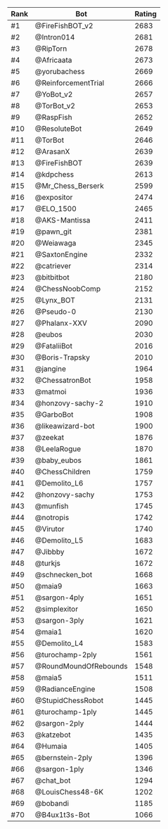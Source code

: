 Rank|Bot|Rating
---|---|---
#1|@FireFishBOT_v2|2683
#2|@Intron014|2681
#3|@RipTorn|2678
#4|@Africaata|2673
#5|@yorubachess|2669
#6|@ReinforcementTrial|2666
#7|@YoBot_v2|2657
#8|@TorBot_v2|2653
#9|@RaspFish|2652
#10|@ResoluteBot|2649
#11|@TorBot|2646
#12|@ArasanX|2639
#13|@FireFishBOT|2639
#14|@kdpchess|2613
#15|@Mr_Chess_Berserk|2599
#16|@expositor|2474
#17|@ELO_1500|2465
#18|@AKS-Mantissa|2411
#19|@pawn_git|2381
#20|@Weiawaga|2345
#21|@SaxtonEngine|2332
#22|@catriever|2314
#23|@bitbitbot|2180
#24|@ChessNoobComp|2152
#25|@Lynx_BOT|2131
#26|@Pseudo-0|2130
#27|@Phalanx-XXV|2090
#28|@eubos|2030
#29|@FataliiBot|2016
#30|@Boris-Trapsky|2010
#31|@jangine|1964
#32|@ChessatronBot|1958
#33|@matmoi|1936
#34|@honzovy-sachy-2|1910
#35|@GarboBot|1908
#36|@likeawizard-bot|1900
#37|@zeekat|1876
#38|@LeelaRogue|1870
#39|@baby_eubos|1861
#40|@ChessChildren|1759
#41|@Demolito_L6|1757
#42|@honzovy-sachy|1753
#43|@munfish|1745
#44|@notropis|1742
#45|@Virutor|1740
#46|@Demolito_L5|1683
#47|@Jibbby|1672
#48|@turkjs|1672
#49|@schnecken_bot|1668
#50|@maia9|1663
#51|@sargon-4ply|1651
#52|@simplexitor|1650
#53|@sargon-3ply|1621
#54|@maia1|1620
#55|@Demolito_L4|1583
#56|@turochamp-2ply|1561
#57|@RoundMoundOfRebounds|1548
#58|@maia5|1511
#59|@RadianceEngine|1508
#60|@StupidChessRobot|1445
#61|@turochamp-1ply|1445
#62|@sargon-2ply|1444
#63|@katzebot|1435
#64|@Humaia|1405
#65|@bernstein-2ply|1396
#66|@sargon-1ply|1346
#67|@chat_bot|1294
#68|@LouisChess48-6K|1202
#69|@bobandi|1185
#70|@B4ux1t3s-Bot|1066
